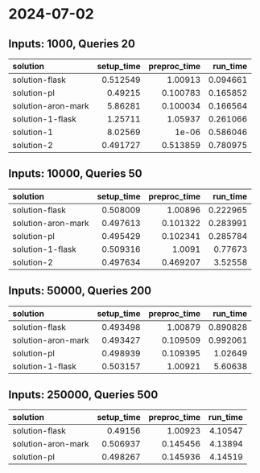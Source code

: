 # 2024-07-02

## Inputs: 1000, Queries 20

| solution           |   setup_time |   preproc_time |   run_time |
|:-------------------|-------------:|---------------:|-----------:|
| solution-flask     |     0.512549 |       1.00913  |   0.094661 |
| solution-pl        |     0.49215  |       0.100783 |   0.165852 |
| solution-aron-mark |     5.86281  |       0.100034 |   0.166564 |
| solution-1-flask   |     1.25711  |       1.05937  |   0.261066 |
| solution-1         |     8.02569  |       1e-06    |   0.586046 |
| solution-2         |     0.491727 |       0.513859 |   0.780975 |

## Inputs: 10000, Queries 50

| solution           |   setup_time |   preproc_time |   run_time |
|:-------------------|-------------:|---------------:|-----------:|
| solution-flask     |     0.508009 |       1.00896  |   0.222965 |
| solution-aron-mark |     0.497613 |       0.101322 |   0.283991 |
| solution-pl        |     0.495429 |       0.102341 |   0.285784 |
| solution-1-flask   |     0.509316 |       1.0091   |   0.77673  |
| solution-2         |     0.497634 |       0.469207 |   3.52558  |

## Inputs: 50000, Queries 200

| solution           |   setup_time |   preproc_time |   run_time |
|:-------------------|-------------:|---------------:|-----------:|
| solution-flask     |     0.493498 |       1.00879  |   0.890828 |
| solution-aron-mark |     0.493427 |       0.109509 |   0.992061 |
| solution-pl        |     0.498939 |       0.109395 |   1.02649  |
| solution-1-flask   |     0.503157 |       1.00921  |   5.60638  |

## Inputs: 250000, Queries 500

| solution           |   setup_time |   preproc_time |   run_time |
|:-------------------|-------------:|---------------:|-----------:|
| solution-flask     |     0.49156  |       1.00923  |    4.10547 |
| solution-aron-mark |     0.506937 |       0.145456 |    4.13894 |
| solution-pl        |     0.498267 |       0.145936 |    4.14519 |